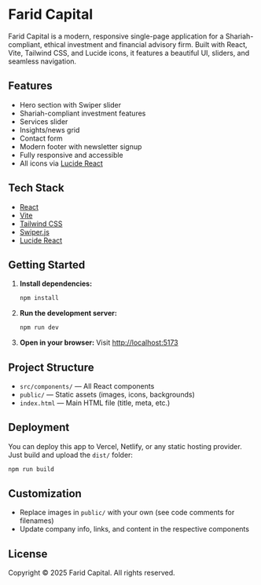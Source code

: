 # Farid Capital

Farid Capital is a modern, responsive single-page application for a Shariah-compliant, ethical investment and financial advisory firm. Built with React, Vite, Tailwind CSS, and Lucide icons, it features a beautiful UI, sliders, and seamless navigation.

## Features
- Hero section with Swiper slider
- Shariah-compliant investment features
- Services slider
- Insights/news grid
- Contact form
- Modern footer with newsletter signup
- Fully responsive and accessible
- All icons via [Lucide React](https://lucide.dev/)

## Tech Stack
- [React](https://react.dev/)
- [Vite](https://vitejs.dev/)
- [Tailwind CSS](https://tailwindcss.com/)
- [Swiper.js](https://swiperjs.com/react)
- [Lucide React](https://lucide.dev/)

## Getting Started

1. **Install dependencies:**
   ```bash
   npm install
   ```
2. **Run the development server:**
   ```bash
   npm run dev
   ```
3. **Open in your browser:**
   Visit [http://localhost:5173](http://localhost:5173)

## Project Structure
- `src/components/` — All React components
- `public/` — Static assets (images, icons, backgrounds)
- `index.html` — Main HTML file (title, meta, etc.)

## Deployment
You can deploy this app to Vercel, Netlify, or any static hosting provider. Just build and upload the `dist/` folder:

```bash
npm run build
```

## Customization
- Replace images in `public/` with your own (see code comments for filenames)
- Update company info, links, and content in the respective components

## License
Copyright © 2025 Farid Capital. All rights reserved.
